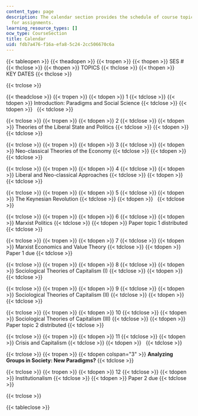 ```yaml
---
content_type: page
description: The calendar section provides the schedule of course topics and key dates
  for assignments.
learning_resource_types: []
ocw_type: CourseSection
title: Calendar
uid: fdb7a476-f16a-efa8-5c24-2cc506670c6a
---
```


{{< tableopen >}}
{{< theadopen >}}
{{< tropen >}}
{{< thopen >}}
SES #
{{< thclose >}}
{{< thopen >}}
TOPICS
{{< thclose >}}
{{< thopen >}}
KEY DATES
{{< thclose >}}

{{< trclose >}}

{{< theadclose >}}
{{< tropen >}}
{{< tdopen >}}
1
{{< tdclose >}}
{{< tdopen >}}
Introduction: Paradigms and Social Science
{{< tdclose >}}
{{< tdopen >}}
 
{{< tdclose >}}

{{< trclose >}}
{{< tropen >}}
{{< tdopen >}}
2
{{< tdclose >}}
{{< tdopen >}}
Theories of the Liberal State and Politics
{{< tdclose >}}
{{< tdopen >}}
 
{{< tdclose >}}

{{< trclose >}}
{{< tropen >}}
{{< tdopen >}}
3
{{< tdclose >}}
{{< tdopen >}}
Neo-classical Theories of the Economy
{{< tdclose >}}
{{< tdopen >}}
 
{{< tdclose >}}

{{< trclose >}}
{{< tropen >}}
{{< tdopen >}}
4
{{< tdclose >}}
{{< tdopen >}}
Liberal and Neo-classical Approaches
{{< tdclose >}}
{{< tdopen >}}
 
{{< tdclose >}}

{{< trclose >}}
{{< tropen >}}
{{< tdopen >}}
5
{{< tdclose >}}
{{< tdopen >}}
The Keynesian Revolution
{{< tdclose >}}
{{< tdopen >}}
 
{{< tdclose >}}

{{< trclose >}}
{{< tropen >}}
{{< tdopen >}}
6
{{< tdclose >}}
{{< tdopen >}}
Marxist Politics
{{< tdclose >}}
{{< tdopen >}}
Paper topic 1 distributed
{{< tdclose >}}

{{< trclose >}}
{{< tropen >}}
{{< tdopen >}}
7
{{< tdclose >}}
{{< tdopen >}}
Marxist Economics and Value Theory
{{< tdclose >}}
{{< tdopen >}}
Paper 1 due
{{< tdclose >}}

{{< trclose >}}
{{< tropen >}}
{{< tdopen >}}
8
{{< tdclose >}}
{{< tdopen >}}
Sociological Theories of Capitalism (I)
{{< tdclose >}}
{{< tdopen >}}
 
{{< tdclose >}}

{{< trclose >}}
{{< tropen >}}
{{< tdopen >}}
9
{{< tdclose >}}
{{< tdopen >}}
Sociological Theories of Capitalism (II)
{{< tdclose >}}
{{< tdopen >}}
 
{{< tdclose >}}

{{< trclose >}}
{{< tropen >}}
{{< tdopen >}}
10
{{< tdclose >}}
{{< tdopen >}}
Sociological Theories of Capitalism (III)
{{< tdclose >}}
{{< tdopen >}}
Paper topic 2 distributed
{{< tdclose >}}

{{< trclose >}}
{{< tropen >}}
{{< tdopen >}}
11
{{< tdclose >}}
{{< tdopen >}}
Crisis and Capitalism
{{< tdclose >}}
{{< tdopen >}}
 
{{< tdclose >}}

{{< trclose >}}
{{< tropen >}}
{{< tdopen colspan="3" >}}
**Analyzing Groups in Society: New Paradigms?**
{{< tdclose >}}

{{< trclose >}}
{{< tropen >}}
{{< tdopen >}}
12
{{< tdclose >}}
{{< tdopen >}}
Institutionalism
{{< tdclose >}}
{{< tdopen >}}
Paper 2 due
{{< tdclose >}}

{{< trclose >}}

{{< tableclose >}}